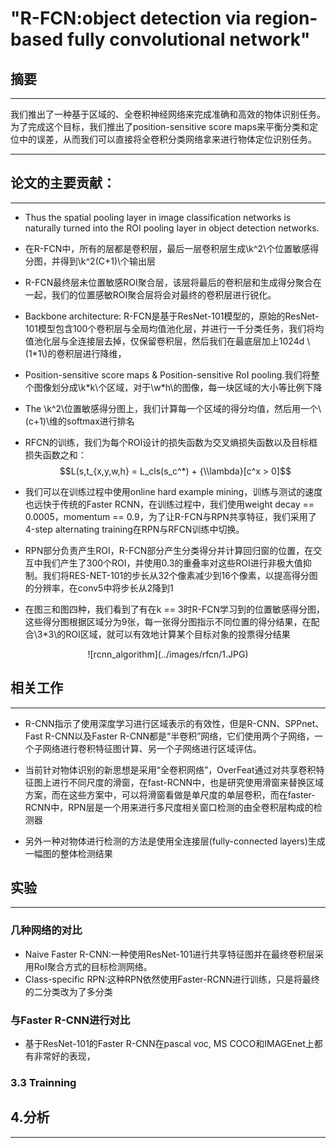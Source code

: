 # "R-FCN:object detection via region-based fully convolutional network"

<!--使用MathJax编辑latex公式-->
<script type="text/javascript"
   src="http://cdn.mathjax.org/mathjax/latest/MathJax.js?config=TeX-AMS-MML_HTMLorMML">
</script>

## 摘要
---
我们推出了一种基于区域的、全卷积神经网络来完成准确和高效的物体识别任务。为了完成这个目标，我们推出了position-sensitive score maps来平衡分类和定位中的误差，从而我们可以直接将全卷积分类网络拿来进行物体定位识别任务。

---
## 论文的主要贡献：
---
- Thus the spatial pooling layer in image classification networks is naturally turned into the ROI pooling layer in object detection networks.

- 在R-FCN中，所有的层都是卷积层，最后一层卷积层生成\\k^2\\个位置敏感得分图，并得到\\k^2(C+1)\\个输出层

- R-FCN最终层未位置敏感ROI聚合层，该层将最后的卷积层和生成得分聚合在一起，我们的位置感敏ROI聚合层将会对最终的卷积层进行锐化。

- Backbone architecture: R-FCN是基于ResNet-101模型的，原始的ResNet-101模型包含100个卷积层与全局均值池化层，并进行一千分类任务，我们将均值池化层与全连接层去掉，仅保留卷积层，然后我们在最底层加上1024d \\(1\*1\\)的卷积层进行降维，

- Position-sensitive score maps & Position-sensitive RoI pooling.我们将整个图像划分成\\k\*k\\个区域，对于\\w\*h\\的图像，每一块区域的大小等比例下降  

- The \\k^2\\位置敏感得分图上，我们计算每一个区域的得分均值，然后用一个\\(c+1)\\维的softmax进行排名

- RFCN的训练，我们为每个ROI设计的损失函数为交叉熵损失函数以及目标框损失函数之和：
        $$L(s,t_{x,y,w,h} = L_cls(s_c^*) + {\\lambda}[c^x > 0]$$

- 我们可以在训练过程中使用online hard example mining，训练与测试的速度也远快于传统的Faster RCNN，在训练过程中，我们使用weight decay == 0.0005，momentum == 0.9，为了让R-FCN与RPN共享特征，我们采用了4-step alternating training在RPN与RFCN训练中切换。

- RPN部分负责产生ROI，R-FCN部分产生分类得分并计算回归窗的位置，在交互中我们产生了300个ROI，并使用0.3的重叠率对这些ROI进行非极大值抑制。我们将RES-NET-101的步长从32个像素减少到16个像素，以提高得分图的分辨率，在conv5中将步长从2降到1

- 在图三和图四种，我们看到了有在k == 3时R-FCN学习到的位置敏感得分图，这些得分图根据区域分为9张，每一张得分图指示不同位置的得分结果，在配合\\3\*3\\的ROI区域，就可以有效地计算某个目标对象的投票得分结果

<center>![rcnn_algorithm](../images/rfcn/1.JPG)</center>

## 相关工作
---
- R-CNN指示了使用深度学习进行区域表示的有效性，但是R-CNN、SPPnet、Fast R-CNN以及Faster R-CNN都是“半卷积”网络，它们使用两个子网络，一个子网络进行卷积特征图计算、另一个子网络进行区域评估。

- 当前针对物体识别的新思想是采用“全卷积网络”，OverFeat通过对共享卷积特征图上进行不同尺度的滑窗，在fast-RCNN中，也是研究使用滑窗来替换区域方案，而在这些方案中，可以将滑窗看做是单尺度的单层卷积，而在faster-RCNN中，RPN层是一个用来进行多尺度相关窗口检测的由全卷积层构成的检测器

- 另外一种对物体进行检测的方法是使用全连接层(fully-connected layers)生成一幅图的整体检测结果

## 实验
---
### 几种网络的对比
- Naive Faster R-CNN:一种使用ResNet-101进行共享特征图并在最终卷积层采用RoI聚合方式的目标检测网络。
- Class-specific RPN:这种RPN依然使用Faster-RCNN进行训练，只是将最终的二分类改为了多分类

### 与Faster R-CNN进行对比
- 基于ResNet-101的Faster R-CNN在pascal voc, MS COCO和IMAGEnet上都有非常好的表现，


### 3.3 Trainning 

## 4.分析
---

